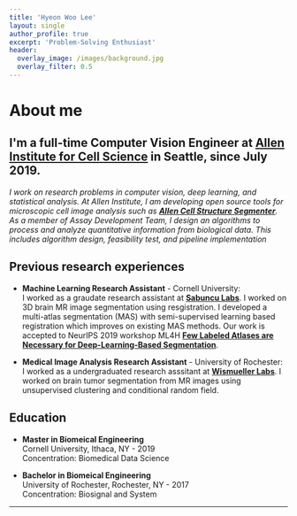 ```yaml
---
title: 'Hyeon Woo Lee'
layout: single
author_profile: true
excerpt: 'Problem-Solving Enthusiast'
header:
  overlay_image: /images/background.jpg
  overlay_filter: 0.5
---
```


# About me

I'm a full-time **Computer Vision Engineer** at [Allen Institute for Cell Science](https://alleninstitute.org/what-we-do/cell-science/) in Seattle, since July 2019.
---

*I work on research problems in computer vision, deep learning, and statistical analysis. At Allen Institute, I am developing open source tools for microscopic cell image analysis such as **[Allen Cell Structure Segmenter](https://www.allencell.org/segmenter.html)**. As a member of Assay Development Team, I design an algorithms to process and analyze quantitative information from biological data. This includes algorithm design, feasibility test, and pipeline implementation*

## Previous research experiences

- **Machine Learning Research Assistant** - Cornell University:  
  I worked as a graudate research assistant at **[Sabuncu Labs](http://sabuncu.engineering.cornell.edu/)**. I worked on 3D brain MR image segmentation using resgistration. I developed a multi-atlas segmentation (MAS) with semi-supervised learning based registration which improves on existing MAS methods. Our work is accepted to NeurIPS 2019 workshop ML4H **[Few Labeled Atlases are Necessary for Deep-Learning-Based Segmentation](https://arxiv.org/abs/1908.04466)**.

- **Medical Image Analysis Research Assistant** - University of Rochester:  
  I worked as a undergraduated research asssitant at **[Wismueller Labs](https://www.urmc.rochester.edu/labs/wismueller.aspx)**. I worked on brain tumor segmentation from MR images using unsupervised clustering and conditional random field. 

## Education

- **Master in Biomeical Engineering**<br />
    Cornell University, Ithaca, NY - 2019 <br />
    Concentration: Biomedical Data Science

- **Bachelor in Biomeical Engineering**<br />
    University of Rochester, Rochester, NY - 2017<br />
    Concentration: Biosignal and System
---